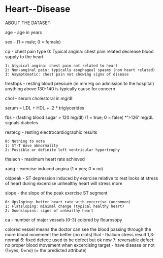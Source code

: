# Heart--Disease

ABOUT THE DATASET:

age - age in years

sex - (1 = male; 0 = female)

cp - chest pain type 0: Typical angina: chest pain related decrease blood supply to the heart 

    1: Atypical angina: chest pain not related to heart 
    2: Non-anginal pain: typically esophageal spasms (non heart related)
    3: Asymptomatic: chest pain not showing signs of disease

trestbps - resting blood pressure (in mm Hg on admission to the hospital) anything above 130-140 is typically cause for concern

chol - serum cholestoral in mg/dl

serum = LDL + HDL + .2 * triglycerides

fbs - (fasting blood sugar > 120 mg/dl) (1 = true; 0 = false) *'>126' mg/dL signals diabetes

restecg - resting electrocardiographic results

    0: Nothing to note
    1: ST-T Wave abnormality
    2: Possible or definite left ventricular hypertrophy
    

thalach - maximum heart rate achieved

xang - exercise induced angina (1 = yes; 0 = no)

oldpeak - ST depression induced by exercise relative to rest looks at stress of heart during excercise unhealthy heart will stress more

slope - the slope of the peak exercise ST segment

    0: Upsloping: better heart rate with excercise (uncommon)
    1: Flatsloping: minimal change (typical healthy heart)
    2: Downslopins: signs of unhealthy heart

ca - number of major vessels (0-3) colored by flourosopy

colored vessel means the doctor can see the blood passing through the more blood movement the better (no clots) thal - thalium stress result 1,3: normal 6: fixed defect: used to be defect but ok now 7: reversable defect: no proper blood movement when excercising target - have disease or not (1=yes, 0=no) (= the predicted attribute)
